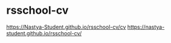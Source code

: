 # rsschool-cv
https://Nastya-Student.github.io/rsschool-cv/cv
https://nastya-student.github.io/rsschool-cv/